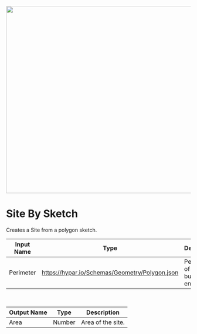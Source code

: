 <img src="preview.png" width="512">

# Site By Sketch

Creates a Site from a polygon sketch.

|Input Name|Type|Description|
|---|---|---|
|Perimeter|https://hypar.io/Schemas/Geometry/Polygon.json|Perimeter of the building envelope.|


<br>

|Output Name|Type|Description|
|---|---|---|
|Area|Number|Area of the site.|

